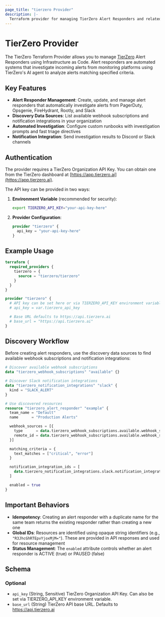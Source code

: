```yaml
---
page_title: "tierzero Provider"
description: |-
  Terraform provider for managing TierZero Alert Responders and related resources.
---
```


# TierZero Provider

The TierZero Terraform Provider allows you to manage [TierZero](https://tierzero.ai) Alert Responders using Infrastructure as Code. Alert responders are automated systems that investigate incoming alerts from monitoring platforms using TierZero's AI agent to analyze alerts matching specified criteria.

## Key Features

- **Alert Responder Management**: Create, update, and manage alert responders that automatically investigate alerts from PagerDuty, Opsgenie, FireHydrant, Rootly, and Slack
- **Discovery Data Sources**: List available webhook subscriptions and notification integrations in your organization
- **Automated Investigation**: Configure custom runbooks with investigation prompts and fast triage directives
- **Notification Integration**: Send investigation results to Discord or Slack channels

## Authentication

The provider requires a TierZero Organization API Key. You can obtain one from the TierZero dashboard at [https://app.tierzero.ai](https://app.tierzero.ai).

The API key can be provided in two ways:

1. **Environment Variable** (recommended for security):
   ```bash
   export TIERZERO_API_KEY="your-api-key-here"
   ```

2. **Provider Configuration**:
   ```terraform
   provider "tierzero" {
     api_key = "your-api-key-here"
   }
   ```

## Example Usage

```terraform
terraform {
  required_providers {
    tierzero = {
      source = "tierzero/tierzero"
    }
  }
}

provider "tierzero" {
  # API key can be set here or via TIERZERO_API_KEY environment variable
  # api_key = var.tierzero_api_key

  # Base URL defaults to https://api.tierzero.ai
  # base_url = "https://api.tierzero.ai"
}
```

## Discovery Workflow

Before creating alert responders, use the discovery data sources to find available webhook subscriptions and notification integrations:

```terraform
# Discover available webhook subscriptions
data "tierzero_webhook_subscriptions" "available" {}

# Discover Slack notification integrations
data "tierzero_notification_integrations" "slack" {
  kind = "SLACK_ALERT"
}

# Use discovered resources
resource "tierzero_alert_responder" "example" {
  team_name = "Default"
  name      = "Production Alerts"

  webhook_sources = [{
    type      = data.tierzero_webhook_subscriptions.available.webhook_subscriptions[0].type
    remote_id = data.tierzero_webhook_subscriptions.available.webhook_subscriptions[0].remote_id
  }]

  matching_criteria = {
    text_matches = ["critical", "error"]
  }

  notification_integration_ids = [
    data.tierzero_notification_integrations.slack.notification_integrations[0].id
  ]

  enabled = true
}
```

## Important Behaviors

- **Idempotency**: Creating an alert responder with a duplicate name for the same team returns the existing responder rather than creating a new one
- **Global IDs**: Resources are identified using opaque string identifiers (e.g., `"R3JhcGhRTEpvYjoxMjM="`). These are provided in API responses and used for resource management
- **Status Management**: The `enabled` attribute controls whether an alert responder is ACTIVE (true) or PAUSED (false)

<!-- schema generated by tfplugindocs -->
## Schema

### Optional

- `api_key` (String, Sensitive) TierZero Organization API Key. Can also be set via TIERZERO_API_KEY environment variable.
- `base_url` (String) TierZero API base URL. Defaults to https://api.tierzero.ai
